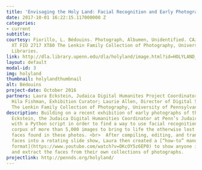 ```yaml
---
title: 'Envisaging the Holy Land: Facial Recognition and Early Photography'
date: 2017-10-01 16:22:15.117000000 Z
categories:
- current
subtitle: 
courtesy: Fiorillo, L. Bédouins. Photograph, Albumen, Unidentified. CAJS Image Collection
  XT FIO 2717 XT80 The Lenkin Family Collection of Photography, University of Pennsylvania
  Libraries.
link: http://dla.library.upenn.edu/dla/holyland/image.html?id=HOLYLAND_lenkin_2717&
layout: default
modal-id: 3
img: holyland
thumbnail: holylandthumbnail
alt: Bédouins
project-date: October 2016
partners: Laura Eckstein, Judaica Digital Humanites Project Coordinator and tool designer;
  Hila Fishman, Exhibition Curator; Laurie Allen, Director of Digital Scholarship;
  The Lenkin Family Collection of Photography, University of Pennsylvania Libraries.
description: Building on a recent exhibition of early photographs of the Holy, Laura
  Eckstein, the Judaica Digital Humanities Coordinator at Penn’s Judaica DH lab, experimented
  with a Python script in order to find a way to use facial recognition to comb a
  corpus of more than 5,000 images to bring to life the otherwise lost individual
  faces found in these photos. <br>  After compiling, editing, and transforming these
  faces into a rotating slide show, Laura then created a [“how-to” manual in video
  format](https://www.youtube.com/watch?v=DKcOY5z6EP0) to show anyone interested in this tool how use the python script she created
  and extract the faces from their own collections of photographs.
projectlink: http://pennds.org/holyland/
---
```


